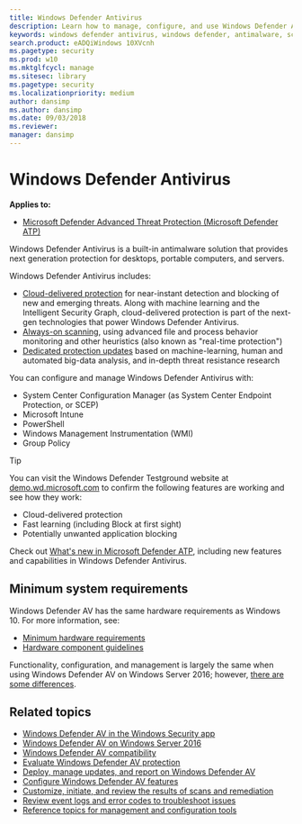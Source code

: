 ```yaml
---
title: Windows Defender Antivirus
description: Learn how to manage, configure, and use Windows Defender AV, the built-in antimalware and antivirus product available in Windows 10 and Windows Server 2016
keywords: windows defender antivirus, windows defender, antimalware, scep, system center endpoint protection, system center configuration manager, virus, malware, threat, detection, protection, security
search.product: eADQiWindows 10XVcnh
ms.pagetype: security
ms.prod: w10
ms.mktglfcycl: manage
ms.sitesec: library
ms.pagetype: security
ms.localizationpriority: medium
author: dansimp
ms.author: dansimp
ms.date: 09/03/2018
ms.reviewer: 
manager: dansimp
---
```


# Windows Defender Antivirus

**Applies to:**

- [Microsoft Defender Advanced Threat Protection (Microsoft Defender ATP)](https://go.microsoft.com/fwlink/p/?linkid=2069559)

Windows Defender Antivirus is a built-in antimalware solution that provides next generation protection for desktops, portable computers, and servers.

Windows Defender Antivirus includes:
- [Cloud-delivered protection](utilize-microsoft-cloud-protection-windows-defender-antivirus.md) for near-instant detection and blocking of new and emerging threats. Along with machine learning and the Intelligent Security Graph, cloud-delivered protection is part of the next-gen technologies that power Windows Defender Antivirus. 
- [Always-on scanning](configure-real-time-protection-windows-defender-antivirus.md), using advanced file and process behavior monitoring and other heuristics (also known as "real-time protection")
- [Dedicated protection updates](manage-updates-baselines-windows-defender-antivirus.md) based on machine-learning, human and automated big-data analysis, and in-depth threat resistance research

You can configure and manage Windows Defender Antivirus with:
- System Center Configuration Manager (as System Center Endpoint Protection, or SCEP) 
- Microsoft Intune
- PowerShell
- Windows Management Instrumentation (WMI)
- Group Policy

>[!TIP]
>You can visit the Windows Defender Testground website at [demo.wd.microsoft.com](https://demo.wd.microsoft.com?ocid=cx-wddocs-testground) to confirm the following features are working and see how they work:
>- Cloud-delivered protection
>- Fast learning (including Block at first sight)
>- Potentially unwanted application blocking

Check out [What's new in Microsoft Defender ATP](https://docs.microsoft.com/windows/security/threat-protection/microsoft-defender-atp/whats-new-in-microsoft-defender-atp), including new features and capabilities in Windows Defender Antivirus.

<a id="sysreq"></a>
## Minimum system requirements

Windows Defender AV has the same hardware requirements as Windows 10. For more information, see:
-   [Minimum hardware requirements](https://msdn.microsoft.com/library/windows/hardware/dn915086.aspx)
-   [Hardware component guidelines](https://msdn.microsoft.com/library/windows/hardware/dn915049.aspx)

Functionality, configuration, and management is largely the same when using Windows Defender AV on Windows Server 2016; however, [there are some differences](windows-defender-antivirus-on-windows-server-2016.md).

## Related topics

- [Windows Defender AV in the Windows Security app](windows-defender-security-center-antivirus.md)
- [Windows Defender AV on Windows Server 2016](windows-defender-antivirus-on-windows-server-2016.md)
- [Windows Defender AV compatibility](windows-defender-antivirus-compatibility.md)
- [Evaluate Windows Defender AV protection](evaluate-windows-defender-antivirus.md)
- [Deploy, manage updates, and report on Windows Defender AV](deploy-manage-report-windows-defender-antivirus.md)
- [Configure Windows Defender AV features](configure-windows-defender-antivirus-features.md)
- [Customize, initiate, and review the results of scans and remediation](customize-run-review-remediate-scans-windows-defender-antivirus.md)
- [Review event logs and error codes to troubleshoot issues](troubleshoot-windows-defender-antivirus.md)
- [Reference topics for management and configuration tools](configuration-management-reference-windows-defender-antivirus.md)

